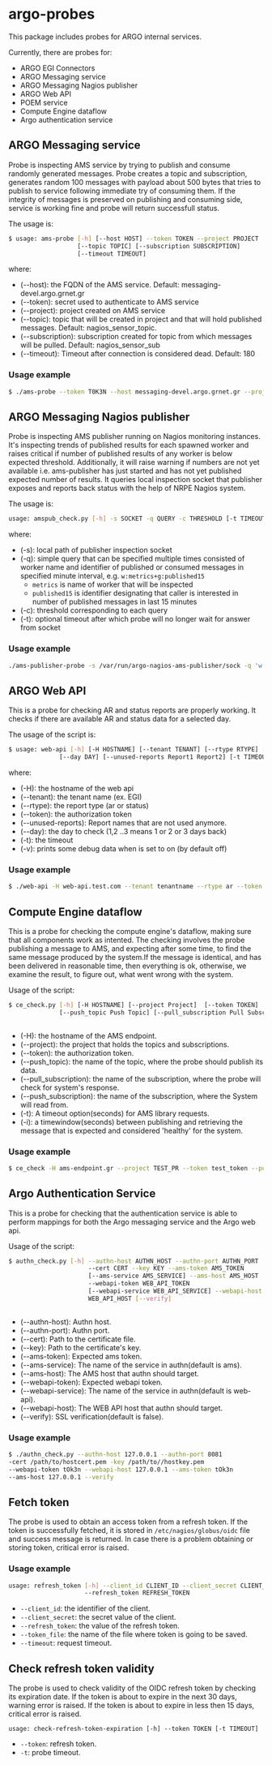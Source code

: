 # argo-probes

This package includes probes for ARGO internal services. 

Currently, there are probes for:

- ARGO EGI Connectors
- ARGO Messaging service
- ARGO Messaging Nagios publisher
- ARGO Web API
- POEM service
- Compute Engine dataflow
- Argo authentication service

## ARGO Messaging service

Probe is inspecting AMS service by trying to publish and consume randomly
generated messages. Probe creates a topic and subscription, generates random
100 messages with payload about 500 bytes that tries to publish to service
following immediate try of consuming them. If the integrity of messages is
preserved on publishing and consuming side, service is working fine and probe
will return successfull status.

The usage is:

```sh
$ usage: ams-probe [-h] [--host HOST] --token TOKEN --project PROJECT
                   [--topic TOPIC] [--subscription SUBSCRIPTION]
                   [--timeout TIMEOUT]

```

where:
- (--host): the FQDN of the AMS service. Default: messaging-devel.argo.grnet.gr
- (--token): secret used to authenticate to AMS service
- (--project): project created on AMS service
- (--topic): topic that will be created in project and that will hold published
             messages. Default: nagios_sensor_topic.
- (--subscription): subscription created for topic from which messages will be
                    pulled. Default: nagios_sensor_sub
- (--timeout): Timeout after connection is considered dead. Default: 180 

### Usage example

```sh
$ ./ams-probe --token T0K3N --host messaging-devel.argo.grnet.gr --project EGI --topic probetest --subscription probetestsub --timeout 30
```

## ARGO Messaging Nagios publisher

Probe is inspecting AMS publisher running on Nagios monitoring instances. It's
inspecting trends of published results for each spawned worker and raises
critical if number of published results of any worker is below expected
threshold. Additionally, it will raise warning if numbers are not yet available
i.e. ams-publisher has just started and has not yet published expected number
of results. It queries local inspection socket that publisher exposes and
reports back status with the help of NRPE Nagios system.

The usage is:

```sh
usage: amspub_check.py [-h] -s SOCKET -q QUERY -c THRESHOLD [-t TIMEOUT]
```

where:
- (-s): local path of publisher inspection socket
- (-q): simple query that can be specified multiple times consisted of worker name and identifier of published or consumed
    messages in specified minute interval, e.g. `w:metrics+g:published15`
    - `metrics` is name of worker that will be inspected
    - `published15` is identifier designating that caller is interested in number of
        published messages in last 15 minutes
- (-c): threshold corresponding to each query 
- (-t): optional timeout after which probe will no longer wait for answer from socket

### Usage example

```sh
./ams-publisher-probe -s /var/run/argo-nagios-ams-publisher/sock -q 'w:metrics+g:published180' -c 50000 -q 'w:alarms+g:published180' -c 1
```

## ARGO Web API 

This is a probe for checking AR and status reports are properly working. 
It checks if there are available AR and status data for a selected day. 

The usage of the script is:
```sh
$ usage: web-api [-h] [-H HOSTNAME] [--tenant TENANT] [--rtype RTYPE] [--token TOKEN]
              [--day DAY] [--unused-reports Report1 Report2] [-t TIMEOUT] [-v DEBUG]
```

where:

 - (-H): the hostname of the web api 
 - (--tenant): the tenant name (ex. EGI)
 - (--rtype): the report type (ar or status)
 - (--token): the authorization token
 - (--unused-reports): Report names that are not used anymore. 
 - (--day): the day to check (1,2 ..3 means 1 or 2 or 3 days back)
 - (-t): the timeout
 - (-v): prints some debug data when is set to on  (by default off)
 
### Usage example

```sh
$ ./web-api -H web-api.test.com --tenant tenantname --rtype ar --token 12321312313123 --unused-reports  Report1 Report2  --day 1 -t 180 -v
```

## Compute Engine dataflow

This is a probe for checking the compute engine's dataflow, making sure that all components work as intented.
The checking involves the probe publishing a message to AMS, and expecting after some time, to find the same message produced by the system.If the message is identical, and has been delivered in reasonable time, then everything is ok, otherwise, we examine the result, to figure out, what went wrong with the system.

Usage of the script:
```sh
$ ce_check.py [-h] [-H HOSTNAME] [--project Project]  [--token TOKEN]
              [--push_topic Push Topic] [--pull_subscription Pull Subscription] [-t TIMEOUT]
			  
```
 - (-H): the hostname of the AMS endpoint.
 - (--project): the project that holds the topics and subscriptions.
 - (--token): the authorization token.
 - (--push_topic): the name of the topic, where the probe should publish its data.
 - (--pull_subscription): the name of the subscription, where the probe will check for system's response.
 - (--push_subscription): the name of the subscription, where the System will read from.
 - (-t): A timeout option(seconds) for AMS library requests.
 - (-i): a timewindow(seconds) between publishing and retrieving the message that is expected and considered 'healthy' for the system.
 
### Usage example
 
 ```sh
 $ ce_check -H ams-endpoint.gr --project TEST_PR --token test_token --push_topic test_topic --pull_subscription test_sub --push_subscription test_sub_2 -t 180 -i 500
 
 ```
 
 ## Argo Authentication Service

This is a probe for checking that the authentication service is able to perform mappings 
for both the Argo messaging service and the Argo web api.

Usage of the script:
```sh
$ authn_check.py [-h] --authn-host AUTHN_HOST --authn-port AUTHN_PORT
                      --cert CERT --key KEY --ams-token AMS_TOKEN
                      [--ams-service AMS_SERVICE] --ams-host AMS_HOST
                      --webapi-token WEB_API_TOKEN
                      [--webapi-service WEB_API_SERVICE] --webapi-host
                      WEB_API_HOST [--verify]
			  
```
 - (--authn-host): Authn host.
 - (--authn-port): Authn port.
 - (--cert): Path to the certificate file.
 - (--key): Path to the certificate's key.
 - (--ams-token): Expected ams token.
 - (--ams-service): The name of the service in authn(default is ams).
 - (--ams-host): The AMS host that authn should target.
 - (--webapi-token): Expected webapi token.
 - (--webapi-service): The name of the service in authn(default is web-api).
 - (--webapi-host): The WEB API host that authn should target.
 - (--verify): SSL verification(default is false).

### Usage example
 
 ```sh
 $ ./authn_check.py --authn-host 127.0.0.1 --authn-port 8081 
 -cert /path/to/hostcert.pem -key /path/to//hostkey.pem 
 --webapi-token tOk3n --webapi-host 127.0.0.1 --ams-token tOk3n
 --ams-host 127.0.0.1 --verify
 
 ```

## Fetch token
The probe is used to obtain an access token from a refresh token. If the token is successfully fetched, it is stored in `/etc/nagios/globus/oidc` file and success message is returned. In case there is a problem obtaining or storing token, critical error is raised.

### Usage example

```sh
usage: refresh_token [-h] --client_id CLIENT_ID --client_secret CLIENT_SECRET
                     --refresh_token REFRESH_TOKEN
```

* `--client_id`: the identifier of the client.
* `--client_secret`: the secret value of the client.
* `--refresh_token`: the value of the refresh token.
* `--token_file`: the name of the file where token is going to be saved.
* `--timeout`: request timeout.


## Check refresh token validity

The probe is used to check validity of the OIDC refresh token by checking its expiration date. If the token is about to expire in the next 30 days, warning error is raised. If the token is about to expire in less then 15 days, critical error is raised.

```shell script
usage: check-refresh-token-expiration [-h] --token TOKEN [-t TIMEOUT]
```

* `--token`: refresh token.
* `-t`: probe timeout.
